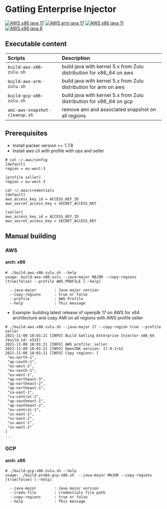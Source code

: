 # Gatling Enterprise Injector

[![AWS x86 java 17](https://github.com/gatling/frontline-injector-playbook/actions/workflows/aws-x86-java17.yml/badge.svg?branch=install-zulu)](https://github.com/gatling/frontline-injector-playbook/actions/workflows/aws-x86-java17.yml)
[![AWS arm java 17](https://github.com/gatling/frontline-injector-playbook/actions/workflows/aws-arm-java17.yml/badge.svg?branch=install-zulu)](https://github.com/gatling/frontline-injector-playbook/actions/workflows/aws-arm-java17.yml)
[![AWS x86 java 11](https://github.com/gatling/frontline-injector-playbook/actions/workflows/aws-x86-java11.yml/badge.svg?branch=install-zulu)](https://github.com/gatling/frontline-injector-playbook/actions/workflows/aws-x86-java11.yml)
[![AWS x86 java 8](https://github.com/gatling/frontline-injector-playbook/actions/workflows/aws-x86-java8.yml/badge.svg?branch=install-zulu)](https://github.com/gatling/frontline-injector-playbook/actions/workflows/aws-x86-java8.yml)

## Executable content

| Scripts  | Description |
| :------------- | :------------- |
| `build-aws-x86-zulu.sh`  | build java with kernel 5.x from Zulu distribution for x86_64 on aws |
| `build-aws-arm-zulu.sh`  | build java with kernel 5.x from Zulu distribution for arm on aws|
| `build-gcp-x86-zulu.sh`  | build java with kernel 5.x from Zulu distribution for x86_64 on gcp |
| `ami-aws-snapshot-cleanup.sh`  | remove ami and associated snapshot on all regions  |

## Prerequisites

* Install packer version >= 1.7.8
* Install aws cli with profile with ops and seller

```
# cat ~/.aws/config
[default]
region = eu-west-3

[profile seller]
region = eu-west-3
```

```
cat ~/.aws/credentials
[default]
aws_access_key_id = ACCESS_KEY_ID
aws_secret_access_key = SECRET_ACCESS_KEY

[seller]
aws_access_key_id = ACCESS_KEY_ID
aws_secret_access_key = SECRET_ACCESS_KEY
```

## Manual building

### AWS
#### arch: x86

```
# ./build-aws-x86-zulu.sh --help
usage: build-aws-x86-zulu --java-major MAJOR --copy-regions [true|false] --profile AWS_PROFILE [--help]

  --java-major        : Java major version
  --copy-regions      : true or false
  --profile           : AWS Profile
  --help              : This message
```

* Example: building latest release of openjdk 17 on AWS for x64 architecture and copy AMI on all regions with AWS profile seller

```
# ./build-aws-x86-zulu.sh --java-major 17 --copy-region true --profile seller
2021-11-08 18:01:21 [INFO] Build Gatling Enterprise Injector x86_64 (build_id: e515)
2021-11-08 18:01:21 [INFO] AWS profile: seller
2021-11-08 18:01:21 [INFO] OpenJDK version: 17.0.1+12
2021-11-08 18:01:21 [INFO] Copy regions: [
 "eu-north-1",
 "ap-south-1",
 "eu-west-2",
 "eu-south-1",
 "eu-west-1",
 "ap-northeast-3",
 "ap-northeast-2",
 "ap-northeast-1",
 "sa-east-1",
 "ca-central-1",
 "ap-southeast-1",
 "ap-southeast-2",
 "eu-central-1",
 "us-east-1",
 "us-east-2",
 "us-west-1",
 "us-west-2"
]
...
```

### GCP
#### arch: x86

```
# ./build-gcp-x86-zulu.sh --help
usage: ./build-probe-gcp-x86.sh  --java-major MAJOR --copy-regions [true|false] [--help]

  --java-major        : Java major version
  --creds-file        : credentials file path
  --copy-regions      : true or false
  --help              : This message

